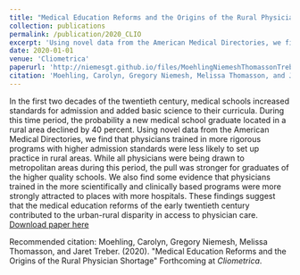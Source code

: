```yaml
---
title: "Medical Education Reforms and the Origins of the Rural Physician Shortage (with Carolyn Moehling, Melissa Thomasson, and Jaret Treber)"
collection: publications
permalink: /publication/2020_CLIO
excerpt: 'Using novel data from the American Medical Directories, we find that physicians trained in more rigorous programs with higher admission standards were less likely to set up practice in rural areas. These findings suggest that the medical education reforms of the early twentieth century contributed to the urban-rural disparity in access to physician care.'
date: 2020-01-01
venue: 'Cliometrica'
paperurl: 'http://niemesgt.github.io/files/MoehlingNiemeshThomassonTreber2019.pdf'
citation: 'Moehling, Carolyn, Gregory Niemesh, Melissa Thomasson, and Jaret Treber. (2020). &quot;Medical Education Reforms and the Origins of the Rural Physician Shortage&quot; Forthcoming at <i>Cliometrica</i>.'
---
```

In the first two decades of the twentieth century, medical schools increased standards for admission and added basic science to their curricula. During this time period, the probability a new medical school graduate located in a rural area declined by 40 percent. Using novel data from the American Medical Directories, we find that physicians trained in more rigorous programs with higher admission standards were less likely to set up practice in rural areas. While all physicians were being drawn to metropolitan areas during this period, the pull was stronger for graduates of the higher quality schools. We also find some evidence that physicians trained in the more scientifically and clinically based programs were more strongly attracted to places with more hospitals. These findings suggest that the medical education reforms of the early twentieth century contributed to the urban-rural disparity in access to physician care.
[Download paper here](http://niemesgt.github.io/files/MoehlingNiemeshThomassonTreber2019.pdf)

Recommended citation: Moehling, Carolyn, Gregory Niemesh, Melissa Thomasson, and Jaret Treber. (2020). "Medical Education Reforms and the Origins of the Rural Physician Shortage" Forthcoming at <i>Cliometrica</i>.